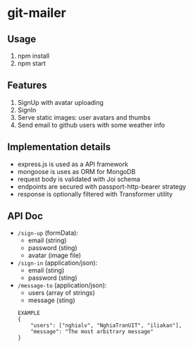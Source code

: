 # git-mailer

## Usage
1. npm install
2. npm start

## Features
1. SignUp with avatar uploading
2. SignIn
3. Serve static images: user avatars and thumbs
4. Send email to github users with some weather info

## Implementation details
- express.js is used as a API framework
- mongoose is uses as ORM for MongoDB
- request body is validated with Joi schema
- endpoints are secured with passport-http-bearer strategy
- response is optionally filtered with Transformer utility

## API Doc
* `/sign-up` (formData):
    - email (string)
    - password (sting)
    - avatar (image file) 
* `/sign-in` (application/json):
    - email (sting)
    - password (sting)
* `/message-to` (application/json):
    - users (array of strings)
    - message (sting)
    ```$json 
    EXAMPLE
    {
        "users": ["nghialv", "NghiaTranUIT", "iliakan"],
        "message": "The most arbitrary message"
    }
    ```